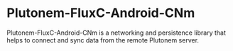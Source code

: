 # Plutonem-FluxC-Android-CNm
Plutonem-FluxC-Android-CNm is a networking and persistence library that helps to connect and sync data from the remote Plutonem server.
